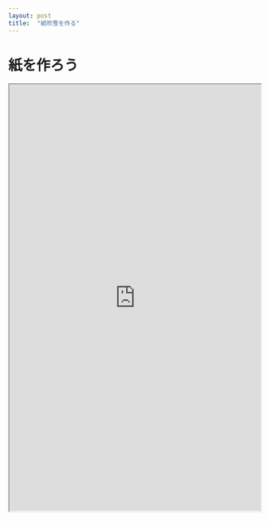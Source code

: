 ```yaml
---
layout: post
title:  "紙吹雪を作る"
---
```


# 紙を作ろう

<iframe style="width: 100%; height: 640pt;" allowfullscreen src="https://yasshi2525.github.io/playground/#/edit/eyJ0eXBlIjoiZ2FtZUpzb25VcmkiLCJuYW1lIjoiaGVsbG93b3JsZCIsInVyaSI6Imh0dHBzOi8veWFzc2hpMjUyNS5naXRodWIuaW8vcGxheWdyb3VuZC9wcmVzZXRzL2RlZmF1bHQvZ2FtZS5qc29uIn0=?notab&amp;autoplay&amp;nodl"></iframe>
